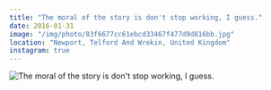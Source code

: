 ```yaml
---
title: "The moral of the story is don't stop working, I guess."
date: 2016-01-31
image: "/img/photo/83f6677cc61ebcd33467f477d9d816bb.jpg"
location: "Newport, Telford And Wrekin, United Kingdom"
instagram: true
---
```


![The moral of the story is don't stop working, I guess.](/img/photo/83f6677cc61ebcd33467f477d9d816bb.jpg)
